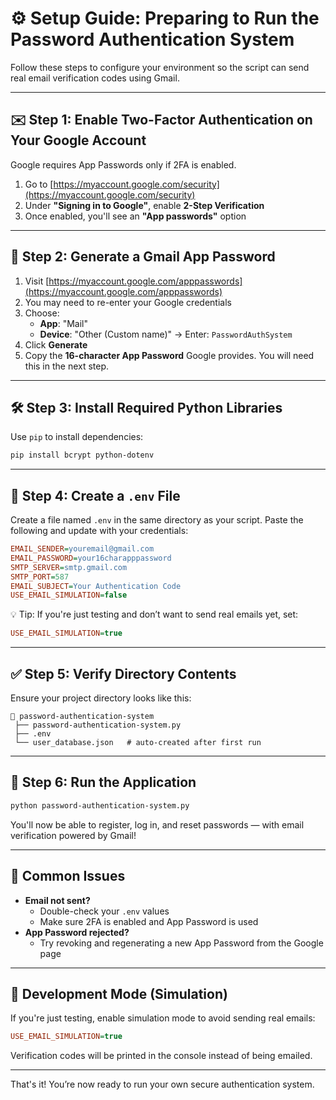 # ⚙️ Setup Guide: Preparing to Run the Password Authentication System

Follow these steps to configure your environment so the script can send real email verification codes using Gmail.

---

## ✉️ Step 1: Enable Two-Factor Authentication on Your Google Account

Google requires App Passwords only if 2FA is enabled.

1. Go to [https://myaccount.google.com/security](https://myaccount.google.com/security)
2. Under **"Signing in to Google"**, enable **2-Step Verification**
3. Once enabled, you'll see an **"App passwords"** option

---

## 🔑 Step 2: Generate a Gmail App Password

1. Visit [https://myaccount.google.com/apppasswords](https://myaccount.google.com/apppasswords)
2. You may need to re-enter your Google credentials
3. Choose:
   - **App**: "Mail"
   - **Device**: "Other (Custom name)" → Enter: `PasswordAuthSystem`
4. Click **Generate**
5. Copy the **16-character App Password** Google provides. You will need this in the next step.

---

## 🛠️ Step 3: Install Required Python Libraries

Use `pip` to install dependencies:

```bash
pip install bcrypt python-dotenv
```

---

## 🧾 Step 4: Create a `.env` File

Create a file named `.env` in the same directory as your script. Paste the following and update with your credentials:

```ini
EMAIL_SENDER=youremail@gmail.com
EMAIL_PASSWORD=your16charapppassword
SMTP_SERVER=smtp.gmail.com
SMTP_PORT=587
EMAIL_SUBJECT=Your Authentication Code
USE_EMAIL_SIMULATION=false
```

💡 Tip: If you're just testing and don’t want to send real emails yet, set:
```ini
USE_EMAIL_SIMULATION=true
```

---

## ✅ Step 5: Verify Directory Contents

Ensure your project directory looks like this:

```
📁 password-authentication-system
 ├── password-authentication-system.py
 ├── .env
 └── user_database.json   # auto-created after first run
```

---

## 🚀 Step 6: Run the Application

```bash
python password-authentication-system.py
```

You'll now be able to register, log in, and reset passwords — with email verification powered by Gmail!

---

## 📌 Common Issues

- **Email not sent?**
  - Double-check your `.env` values
  - Make sure 2FA is enabled and App Password is used
- **App Password rejected?**
  - Try revoking and regenerating a new App Password from the Google page

---

## 🧪 Development Mode (Simulation)

If you're just testing, enable simulation mode to avoid sending real emails:

```ini
USE_EMAIL_SIMULATION=true
```

Verification codes will be printed in the console instead of being emailed.

---

That's it! You’re now ready to run your own secure authentication system.
